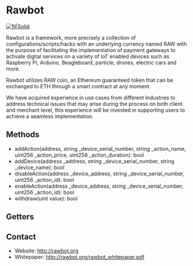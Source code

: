# Rawbot

[![N|Solid](http://rawbot.org/img/rawbot_logo_colored.png)](http://rawbot.org)

Rawbot is a framework, more precisely a collection of configurations/scripts/hacks with an underlying currency named RAW with the purpose of facilitating the implementation of payment gateways to activate digital services on a variety of IoT enabled devices such as Raspberry Pi, Arduino, Beagleboard, particle, drones, electric cars and more.

Rawbot utilizes RAW coin, an Ethereum guaranteed token that can be exchanged to ETH through a smart contract at any moment.

We have acquired experience in use cases from different Industries to address technical issues that may arise during the process on both client and merchant level, this experience will be invested in supporting users to achieve a seamless implementation.

## Methods
 - addAction(address, string _device_serial_number, string _action_name, uint256 _action_price, uint256 _action_duration): bool
 - addDevice(address _address, string _device_serial_number, string _device_name): bool
 - disableAction(address _device_address, string _device_serial_number, uint256 _action_id): bool
 - enableAction(address _device_address, string _device_serial_number, uint256 _action_id): bool
 - withdraw(uint value): bool

## Getters

## Contact
  - Website: http://rawbot.org
  - Whitepaper: http://rawbot.org/rawbot_whitepaper.pdf
